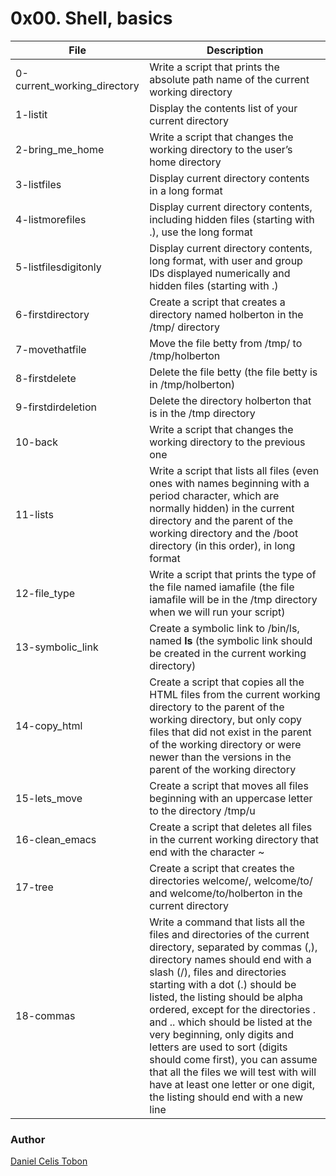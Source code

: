 # 0x00. Shell, basics

| File | Description |
| ------ | ------ |
| 0-current_working_directory | Write a script that prints the absolute path name of the current working directory |
| 1-listit | Display the contents list of your current directory |
| 2-bring_me_home | Write a script that changes the working directory to the user’s home directory |
| 3-listfiles | Display current directory contents in a long format |
| 4-listmorefiles | Display current directory contents, including hidden files (starting with .), use the long format |
| 5-listfilesdigitonly | Display current directory contents, long format, with user and group IDs displayed numerically and hidden files (starting with .) |
| 6-firstdirectory | Create a script that creates a directory named holberton in the /tmp/ directory |
| 7-movethatfile | Move the file betty from /tmp/ to /tmp/holberton |
| 8-firstdelete | Delete the file betty (the file betty is in /tmp/holberton) |
| 9-firstdirdeletion | Delete the directory holberton that is in the /tmp directory |
| 10-back | Write a script that changes the working directory to the previous one |
| 11-lists | Write a script that lists all files (even ones with names beginning with a period character, which are normally hidden) in the current directory and the parent of the working directory and the /boot directory (in this order), in long format |
| 12-file_type | Write a script that prints the type of the file named iamafile (the file iamafile will be in the /tmp directory when we will run your script) |
| 13-symbolic_link | Create a symbolic link to /bin/ls, named __ls__ (the symbolic link should be created in the current working directory) |
| 14-copy_html | Create a script that copies all the HTML files from the current working directory to the parent of the working directory, but only copy files that did not exist in the parent of the working directory or were newer than the versions in the parent of the working directory |
| 15-lets_move | Create a script that moves all files beginning with an uppercase letter to the directory /tmp/u |
| 16-clean_emacs | Create a script that deletes all files in the current working directory that end with the character ~ |
| 17-tree | Create a script that creates the directories welcome/, welcome/to/ and welcome/to/holberton in the current directory |
| 18-commas | Write a command that lists all the files and directories of the current directory, separated by commas (,), directory names should end with a slash (/), files and directories starting with a dot (.) should be listed, the listing should be alpha ordered, except for the directories . and .. which should be listed at the very beginning, only digits and letters are used to sort (digits should come first), you can assume that all the files we will test with will have at least one letter or one digit, the listing should end with a new line |

### Author

[Daniel Celis Tobon](https://github.com/danicelistobon)
